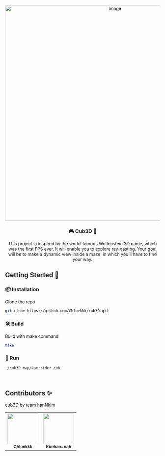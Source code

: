 <!-- Improved compatibility of back to top link: See: https://github.com/othneildrew/Best-README-Template/pull/73 -->
<a name="readme-top"></a>
<!--
*** Thanks for checking out the Best-README-Template. If you have a suggestion
*** that would make this better, please fork the repo and create a pull request
*** or simply open an issue with the tag "enhancement".
*** Don't forget to give the project a star!
*** Thanks again! Now go create something AMAZING! :D
-->



<!-- PROJECT LOGO -->
<br />
<div align="center">
  <a href="https://github.com/othneildrew/Best-README-Template">
    <img width="700" alt="image" src="https://user-images.githubusercontent.com/51353146/193039138-be4bd25c-c97d-4264-b37f-2b3fb9b08c03.png">
  </a>

  <h3 align="center">🎮 Cub3D 👾</h3>

  <p align="center">
    This project is inspired by the world-famous Wolfenstein 3D game, which was the first FPS ever. It will enable you to explore ray-casting. Your goal will be to make a dynamic view inside a maze, in which you’ll have to find your way.
    <br />
  </p>
</div>

<!-- GETTING STARTED -->
## Getting Started 🚩

### 📦 Installation
Clone the repo
   ```sh
   git clone https://github.com/Chloekkk/cub3D.git
   ```

### 🛠️ Build
Build with make command
```sh
make
```

### 🚀 Run
```sh
./cub3D map/kartrider.cub
```

<br />

## Contributors ✨
cub3D by team hanNkim
<table>
  <tbody>
    <tr>
      <td align="center">
        <a href="https://github.com/Chloekkk">
          <img src="https://avatars.githubusercontent.com/u/51353146?s=400&u=85ebd0837780667df7646367cebd51008a5683ac&v=4" width="100px;" alt=""/>
          <br /><sub><b>Chloekkk</b></sub>
        </a><br />
       </td>
      <td align="center">
        <a href="https://github.com/Kimhan-nah">
          <img src="https://avatars.githubusercontent.com/u/33301153?v=4" width="100px;" alt=""/>
          <br /><sub><b>Kimhan-nah</b></sub>
        </a><br />
       </td>
     </tr>
  </tbody>
</table>
